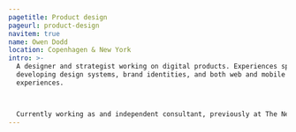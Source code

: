 ```yaml
---
pagetitle: Product design
pageurl: product-design
navitem: true
name: Owen Dodd
location: Copenhagen & New York
intro: >-
  A designer and strategist working on digital products. Experiences spans
  developing design systems, brand identities, and both web and mobile
  experiences.



  Currently working as and independent consultant, previously at The New York Times, and Artsy.
---
```

